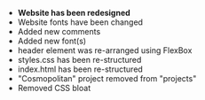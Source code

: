 - **Website has been redesigned**
- Website fonts have been changed
- Added new comments
- Added new font(s)
- header element was re-arranged using FlexBox 
- styles.css has been re-structured
- index.html has been re-structured
- "Cosmopolitan" project removed from "projects"
- Removed CSS bloat